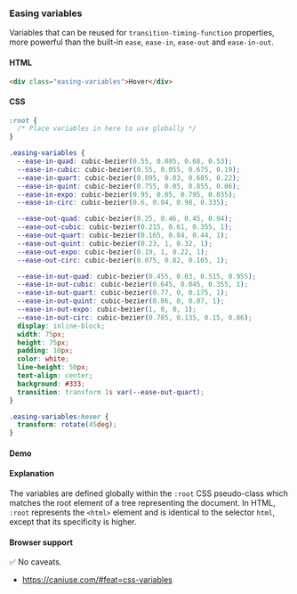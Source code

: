 ### Easing variables

Variables that can be reused for `transition-timing-function` properties, more
powerful than the built-in `ease`, `ease-in`, `ease-out` and `ease-in-out`.

#### HTML

```html
<div class="easing-variables">Hover</div>
```

#### CSS

```css
:root {
  /* Place variables in here to use globally */
}

.easing-variables {
  --ease-in-quad: cubic-bezier(0.55, 0.085, 0.68, 0.53);
  --ease-in-cubic: cubic-bezier(0.55, 0.055, 0.675, 0.19);
  --ease-in-quart: cubic-bezier(0.895, 0.03, 0.685, 0.22);
  --ease-in-quint: cubic-bezier(0.755, 0.05, 0.855, 0.06);
  --ease-in-expo: cubic-bezier(0.95, 0.05, 0.795, 0.035);
  --ease-in-circ: cubic-bezier(0.6, 0.04, 0.98, 0.335);

  --ease-out-quad: cubic-bezier(0.25, 0.46, 0.45, 0.94);
  --ease-out-cubic: cubic-bezier(0.215, 0.61, 0.355, 1);
  --ease-out-quart: cubic-bezier(0.165, 0.84, 0.44, 1);
  --ease-out-quint: cubic-bezier(0.23, 1, 0.32, 1);
  --ease-out-expo: cubic-bezier(0.19, 1, 0.22, 1);
  --ease-out-circ: cubic-bezier(0.075, 0.82, 0.165, 1);

  --ease-in-out-quad: cubic-bezier(0.455, 0.03, 0.515, 0.955);
  --ease-in-out-cubic: cubic-bezier(0.645, 0.045, 0.355, 1);
  --ease-in-out-quart: cubic-bezier(0.77, 0, 0.175, 1);
  --ease-in-out-quint: cubic-bezier(0.86, 0, 0.07, 1);
  --ease-in-out-expo: cubic-bezier(1, 0, 0, 1);
  --ease-in-out-circ: cubic-bezier(0.785, 0.135, 0.15, 0.86);
  display: inline-block;
  width: 75px;
  height: 75px;
  padding: 10px;
  color: white;
  line-height: 50px;
  text-align: center;
  background: #333;
  transition: transform 1s var(--ease-out-quart);
}

.easing-variables:hover {
  transform: rotate(45deg);
}
```

#### Demo

#### Explanation

The variables are defined globally within the `:root` CSS pseudo-class which matches the root element of a tree representing the document. In HTML, `:root` represents the `<html>` element and is identical to the selector `html`, except that its specificity is higher.

#### Browser support

<span class="snippet__support-note">✅ No caveats.</span>

* https://caniuse.com/#feat=css-variables

<!-- tags: animation -->
